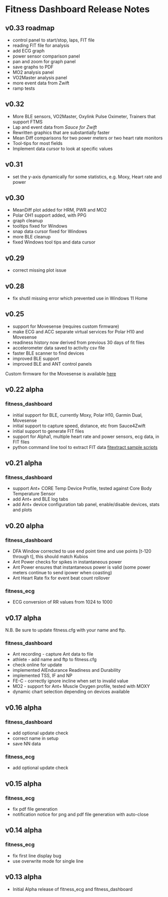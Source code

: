 # Fitness Dashboard Release Notes

## v0.33 roadmap
- control panel to start/stop, laps, FIT file 
- reading FIT file for analysis
- add ECG graph 
- power sensor comparison panel
- pan and zoom for graph panel
- save graphs to PDF
- MO2 analysis panel
- VO2Master analysis panel
- more event data from Zwift
- ramp tests

## v0.32 

- More BLE sensors, VO2Master, Oxylink Pulse Oximeter, Trainers that support FTMS
- Lap and event data from *Sauce for Zwift*
- Rewritten graphics that are substantially faster
- Mean Diff comparisons for two power meters or two heart rate monitors
- Tool-tips for most fields
- Implement data cursor to look at specific values

## v0.31
- set the y-axis dynamically for some statistics, e.g. Moxy, Heart rate and power


## v0.30
- MeanDiff plot added for HRM, PWR and MO2 
- Polar OH1 support added, with PPG
- graph cleanup
- tooltips fixed for Windows
- snap data cursor fixed for Windows
- more BLE cleanup
- fixed Windows tool tips and data cursor

## v0.29 
- correct missing plot issue

## v0.28 
- fix shutil missing error which prevented use in Windows 11 Home

## v0.25
- support for Movesense (requires custom firmware)
- make ECG and ACC separate virtual services for Polar H10 and Movesense
- readiness history now derived from previous 30 days of fit files
- accelerometer data saved to activity csv file
- faster BLE scanner to find devices
- improved BLE support
- improved BLE and ANT control panels

Custom firmware for the Movesense is available [here](https://github.com/JonasPrimbs/movesense-ble-ecg-firmware)


## v0.22 alpha

### fitness\_dashboard
- initial support for BLE, currently Moxy, Polar H10, Garmin Dual, Movesense
- initial support to capture speed, distance, etc from Sauce4Zwift
- initial support to generate FIT files
- support for Alpha1, multiple heart rate and power sensors, ecg data, in FIT files
- python command line tool to extract FIT data [fitextract sample scripts](https://github.com/stuartlynne/fitextract)

## v0.21 alpha

### fitness\_dashboard
- support Ant+ CORE Temp Device Profile, tested against Core Body Temperature Sensor
- add Ant+ and BLE log tabs
- add Ant+ device configuration tab panel, enable/disable devices, stats and plots

## v0.20 alpha

### fitness\_dashboard
- DFA Window corrected to use end point time and use points [t-120 through t], this should match Kubios
- Ant Power checks for spikes in instantaneous power
- Ant Power ensures that instantaneous power is valid (some power meters continue to send ipower when coasting)
- Ant Heart Rate fix for event beat count rollover

### fitness\_ecg
- ECG conversion of RR values from 1024 to 1000


## v0.17 alpha

N.B. Be sure to update fitness.cfg with your name and ftp.

### fitness\_dashboard
- Ant recording - capture Ant data to file
- athlete - add name and ftp to fitness.cfg
- check online for update 
- implemented AIEndurance Readiness and Durability
- implemented TSS, IF and NP
- FE-C - correctly ignore incline when set to invalid value
- MO2 - support for Ant+ Muscle Oxygen profile, tested with MOXY
- dynamic chart selection depending on devices available

## v0.16 alpha
### fitness\_dashboard
- add optional update check
- correct name in setup
- save NN data 

### fitness\_ecg
- add optional update check

## v0.15 alpha
### fitness\_ecg
- fix pdf file generation
- notification notice for png and pdf file generation with auto-close

## v0.14 alpha
### fitness\_ecg
- fix first line display bug 
- use overwrite mode for single line

## v0.13 alpha
- Initial Alpha release of fitness\_ecg and fitness\_dashboard
